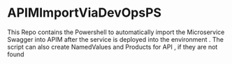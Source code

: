 # APIMImportViaDevOpsPS
This Repo contains the Powershell to automatically import the Microservice Swagger into APIM after the service is deployed into the environment . The script can also create NamedValues and Products for API , if they are not found
